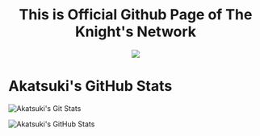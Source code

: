 <img src="https://camo.githubusercontent.com/82291b0fe831bfc6781e07fc5090cbd0a8b912bb8b8d4fec0696c881834f81ac/68747470733a2f2f70726f626f742e6d656469612f394575424971676170492e676966" width="800" height="3">

<h1 align="center"><B>This is Official Github Page of The Knight's Network</B></H1>
<p align="center">
<img src="https://readme-typing-svg.herokuapp.com?color=1C71FA&width=420&lines=We+are+Developers+From+India%F0%9F%97%BF;Working+For+Akatsuki+Division%F0%9F%91%80">
</p>

# Akatsuki's GitHub Stats

![Akatsuki's Git Stats](https://github-readme-stats.vercel.app/api?username=borusara&include_all_commits=true&count_private=true&theme=tokyonight)

![Akatsuki's GitHub Stats](https://github-readme-streak-stats.herokuapp.com?user=borusara&theme=tokyonight)
<img src="https://camo.githubusercontent.com/82291b0fe831bfc6781e07fc5090cbd0a8b912bb8b8d4fec0696c881834f81ac/68747470733a2f2f70726f626f742e6d656469612f394575424971676170492e676966" 
width="800" height="3">
